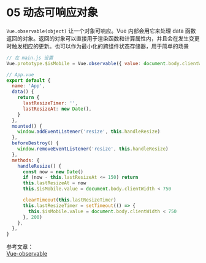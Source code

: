 # 05 动态可响应对象

`Vue.observable(object)` 让一个对象可响应。Vue 内部会用它来处理 data 函数返回的对象。返回的对象可以直接用于渲染函数和计算属性内，并且会在发生变更时触发相应的更新。也可以作为最小化的跨组件状态存储器，用于简单的场景

```javascript
// 在 main.js 设置
Vue.prototype.$isMobile = Vue.observable({ value: document.body.clientWidth < 750 })

// App.vue
export default {
  name: 'App',
  data() {
    return {
      lastResizeTimer: '',
      lastResizeAt: new Date(),
    }
  },
  mounted() {
    window.addEventListener('resize', this.handleResize)
  },
  beforeDestroy() {
    window.removeEventListener('resize', this.handleResize)
  },
  methods: {
    handleResize() {
      const now = new Date()
      if (now - this.lastResizeAt <= 150) return
      this.lastResizeAt = now
      this.$isMobile.value = document.body.clientWidth < 750

      clearTimeout(this.lastResizeTimer)
      this.lastResizeTimer = setTimeout(() => {
        this.$isMobile.value = document.body.clientWidth < 750
      }, 200)
    },
  },
}
```

参考文章：  
[Vue-observable](https://cn.vuejs.org/v2/api/index.html#Vue-observable)

